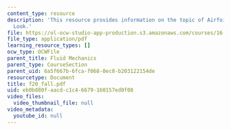 ```yaml
---
content_type: resource
description: 'This resource provides information on the topic of Airfoils: Detailed
  Look.'
file: https://ol-ocw-studio-app-production.s3.amazonaws.com/courses/16-01-unified-engineering-i-ii-iii-iv-fall-2005-spring-2006/eb0b880faacdc1c46679160157ed0f08_f20_fall.pdf
file_type: application/pdf
learning_resource_types: []
ocw_type: OCWFile
parent_title: Fluid Mechanics
parent_type: CourseSection
parent_uid: 6a5f667b-6fca-f068-0ec8-b203122154de
resourcetype: Document
title: f20_fall.pdf
uid: eb0b880f-aacd-c1c4-6679-160157ed0f08
video_files:
  video_thumbnail_file: null
video_metadata:
  youtube_id: null
---
```


